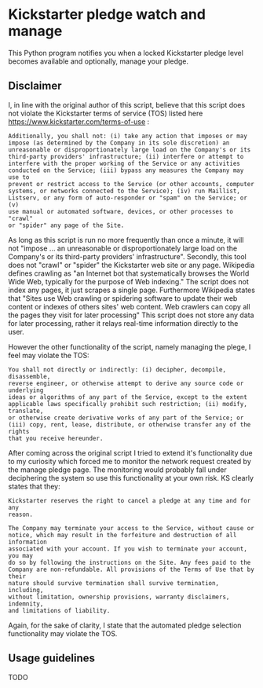 Kickstarter pledge watch and manage
===================================

This Python program notifies you when a locked Kickstarter pledge level
becomes available and optionally, manage your pledge.

Disclaimer
----------

I, in line with the original author of this script, believe that this
script does not violate the Kickstarter terms of service (TOS) listed
here https://www.kickstarter.com/terms-of-use :

    Additionally, you shall not: (i) take any action that imposes or may
    impose (as determined by the Company in its sole discretion) an
    unreasonable or disproportionately large load on the Company's or its
    third-party providers' infrastructure; (ii) interfere or attempt to
    interfere with the proper working of the Service or any activities
    conducted on the Service; (iii) bypass any measures the Company may use to
    prevent or restrict access to the Service (or other accounts, computer
    systems, or networks connected to the Service); (iv) run Maillist,
    Listserv, or any form of auto-responder or "spam" on the Service; or (v)
    use manual or automated software, devices, or other processes to "crawl"
    or "spider" any page of the Site.

As long as this script is run no more frequently than once a minute, it will
not "impose ... an unreasonable or disproportionately large load on the
Company's or its third-party providers' infrastructure".  Secondly, this tool
does not "crawl" or "spider" the Kickstarter web site or any page. Wikipedia
defines crawling as "an Internet bot that systematically browses the World
Wide Web, typically for the purpose of Web indexing." The script does not
index any pages, it just scrapes a single page. Furthermore Wikipedia states
that "Sites use Web crawling or spidering software to update their web content
or indexes of others sites' web content. Web crawlers can copy all the pages
they visit for later processing" This script does not store any data for later
processing, rather it relays real-time information directly to the user.

However the other functionality of the script, namely managing the plege, I
feel may violate the TOS:

    You shall not directly or indirectly: (i) decipher, decompile, disassemble,
    reverse engineer, or otherwise attempt to derive any source code or underlying
    ideas or algorithms of any part of the Service, except to the extent
    applicable laws specifically prohibit such restriction; (ii) modify, translate,
    or otherwise create derivative works of any part of the Service; or
    (iii) copy, rent, lease, distribute, or otherwise transfer any of the rights
    that you receive hereunder.

After coming across the original script I tried to extend it's
functionality due to my curiosity which forced me to monitor the network request
created by the manage pledge page. The monitoring would probably fall under
deciphering the system so use this functionality at your own risk. KS clearly
states that they:

    Kickstarter reserves the right to cancel a pledge at any time and for any
    reason.

    The Company may terminate your access to the Service, without cause or
    notice, which may result in the forfeiture and destruction of all information
    associated with your account. If you wish to terminate your account, you may
    do so by following the instructions on the Site. Any fees paid to the
    Company are non-refundable. All provisions of the Terms of Use that by their
    nature should survive termination shall survive termination, including,
    without limitation, ownership provisions, warranty disclaimers, indemnity,
    and limitations of liability.

Again, for the sake of clarity, I state that the automated pledge selection
functionality may violate the TOS.

Usage guidelines
----------------

TODO
